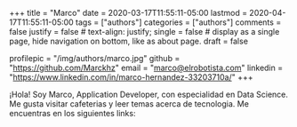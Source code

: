 +++
title = "Marco"
date = 2020-03-17T11:55:11-05:00
lastmod = 2020-04-17T11:55:11-05:00
tags = ["authors"]
categories = ["authors"]
comments = false
justify = false  # text-align: justify;
single = false  # display as a single page, hide navigation on bottom, like as about page.
draft = false

profilepic = "/img/authors/marco.jpg"
github = "https://github.com/Marckhz"
email = "marco@elrobotista.com"
linkedin = "https://www.linkedin.com/in/marco-hernandez-33203710a/"
+++

¡Hola! Soy Marco, Application Developer, con especialidad en Data Science. Me gusta visitar cafeterias y leer temas acerca de tecnologia. Me encuentras en los siguientes links:

